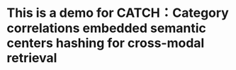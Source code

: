 # This is a demo for CATCH：Category correlations embedded semantic centers hashing for cross-modal retrieval
